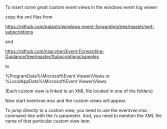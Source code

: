 To insert some great custom event views in the windows event log viewer 

copy the xml files from

https://github.com/palantir/windows-event-forwarding/tree/master/wef-subscriptions

and 

https://github.com/nsacyber/Event-Forwarding-Guidance/tree/master/Subscriptions/samples

to

%ProgramData%\Microsoft\Event Viewer\Views
or
%LocalAppData%\Microsoft\Event Viewer\Views

(Each custom view is linked to an XML file located in one of the folders)

Now start 
eventvwr.msc
and the custom views will appear.

To jump directly to a custom view, 
you need to use the eventvwr.msc command-line with the /v parameter. And, you need to mention the XML file name of that particular custom view item.
